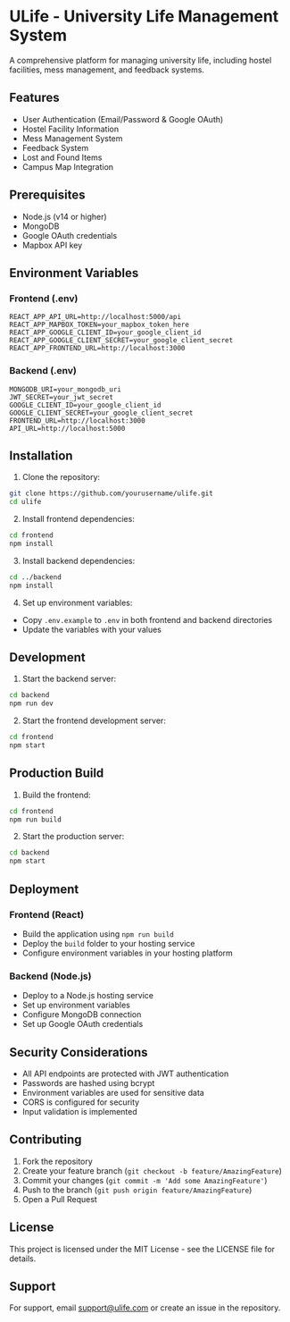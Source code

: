 # ULife - University Life Management System

A comprehensive platform for managing university life, including hostel facilities, mess management, and feedback systems.

## Features

- User Authentication (Email/Password & Google OAuth)
- Hostel Facility Information
- Mess Management System
- Feedback System
- Lost and Found Items
- Campus Map Integration

## Prerequisites

- Node.js (v14 or higher)
- MongoDB
- Google OAuth credentials
- Mapbox API key

## Environment Variables

### Frontend (.env)
```
REACT_APP_API_URL=http://localhost:5000/api
REACT_APP_MAPBOX_TOKEN=your_mapbox_token_here
REACT_APP_GOOGLE_CLIENT_ID=your_google_client_id
REACT_APP_GOOGLE_CLIENT_SECRET=your_google_client_secret
REACT_APP_FRONTEND_URL=http://localhost:3000
```

### Backend (.env)
```
MONGODB_URI=your_mongodb_uri
JWT_SECRET=your_jwt_secret
GOOGLE_CLIENT_ID=your_google_client_id
GOOGLE_CLIENT_SECRET=your_google_client_secret
FRONTEND_URL=http://localhost:3000
API_URL=http://localhost:5000
```

## Installation

1. Clone the repository:
```bash
git clone https://github.com/yourusername/ulife.git
cd ulife
```

2. Install frontend dependencies:
```bash
cd frontend
npm install
```

3. Install backend dependencies:
```bash
cd ../backend
npm install
```

4. Set up environment variables:
- Copy `.env.example` to `.env` in both frontend and backend directories
- Update the variables with your values

## Development

1. Start the backend server:
```bash
cd backend
npm run dev
```

2. Start the frontend development server:
```bash
cd frontend
npm start
```

## Production Build

1. Build the frontend:
```bash
cd frontend
npm run build
```

2. Start the production server:
```bash
cd backend
npm start
```

## Deployment

### Frontend (React)
- Build the application using `npm run build`
- Deploy the `build` folder to your hosting service
- Configure environment variables in your hosting platform

### Backend (Node.js)
- Deploy to a Node.js hosting service
- Set up environment variables
- Configure MongoDB connection
- Set up Google OAuth credentials

## Security Considerations

- All API endpoints are protected with JWT authentication
- Passwords are hashed using bcrypt
- Environment variables are used for sensitive data
- CORS is configured for security
- Input validation is implemented

## Contributing

1. Fork the repository
2. Create your feature branch (`git checkout -b feature/AmazingFeature`)
3. Commit your changes (`git commit -m 'Add some AmazingFeature'`)
4. Push to the branch (`git push origin feature/AmazingFeature`)
5. Open a Pull Request

## License

This project is licensed under the MIT License - see the LICENSE file for details.

## Support

For support, email support@ulife.com or create an issue in the repository. 